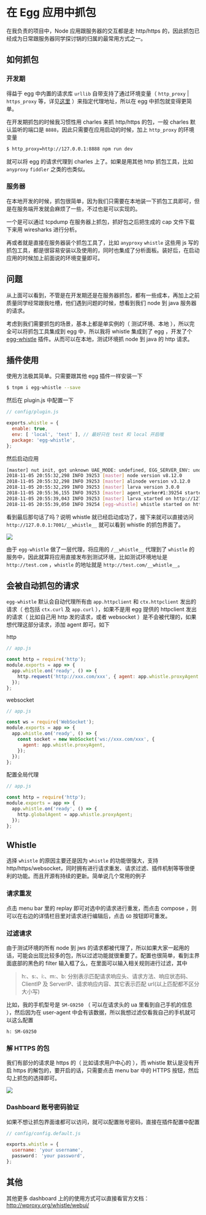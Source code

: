 # 在 Egg 应用中抓包

在我负责的项目中，Node 应用跟服务器的交互都是走 http/https 的，因此抓包已经成为日常跟服务器同学探讨锅的归属的最常用方式之一。

## 如何抓包

### 开发期

得益于 egg 中内置的请求库 `urllib` 自带支持了通过环境变量（ `http_proxy` | `https_proxy` 等，详见[这里](https://github.com/node-modules/urllib/blob/master/lib/detect_proxy_agent.js) ）来指定代理地址，所以在 egg 中抓包就变得更简单。

在开发期抓包的时候我习惯性用 charles 来抓 http/https 的包，一般 charles 默认监听的端口是 `8888`，因此只需要在应用启动的时候，加上 `http_proxy` 的环境变量

```bash
$ http_proxy=http://127.0.0.1:8888 npm run dev
```

就可以将 egg 的请求代理到 charles 上了。如果是用其他 http 抓包工具，比如 `anyproxy` `fiddler` 之类的也类似。

### 服务器

在本地开发的时候，抓包很简单，因为我们只需要在本地装一下抓包工具即可，但是在服务端开发就会麻烦了一些，不过也是可以实现的。

一个是可以通过 tcpdump 在服务器上抓包，抓好包之后把生成的 cap 文件下载下来用 wiresharks 进行分析。

再或者就是直接在服务器装个抓包工具了，比如 `anyproxy` `whistle` 这些用 js 写的抓包工具，都是很容易安装以及使用的，同时也集成了分析面板。装好后，在启动应用的时候加上前面说的环境变量即可。

## 问题

从上面可以看到，不管是在开发期还是在服务器抓包，都有一些成本，再加上之前质量同学经常跟我吐槽，他们遇到问题的时候，想看到我们 node 到 java 服务器的请求。

考虑到我们需要抓包的场景，基本上都是单实例的（ 测试环境、本地 ），所以完全可以将抓包工具集成到 egg 中，所以我将 whistle 集成到了 egg ，开发了个 [egg-whistle](https://github.com/whxaxes/egg-whistle) 插件。从而可以在本地，测试环境抓 node 到 java 的 http 请求。

## 插件使用

使用方法极其简单。只需要跟其他 egg 插件一样安装一下

```bash
$ tnpm i egg-whistle --save
```

然后在 plugin.js 中配置一下

```js
// config/plugin.js

exports.whistle = {
  enable: true,
  env: [ 'local', 'test' ], // 最好只在 test 和 local 开启哦
  package: 'egg-whistle',
};
```

然后启动应用

```bash
[master] nut init, got unknown UAE_MODE: undefined, EGG_SERVER_ENV: undefined, NODE_ENV: development
2018-11-05 20:55:32,298 INFO 39253 [master] node version v8.12.0
2018-11-05 20:55:32,298 INFO 39253 [master] alinode version v3.12.0
2018-11-05 20:55:32,299 INFO 39253 [master] larva version 3.0.0
2018-11-05 20:55:36,155 INFO 39253 [master] agent_worker#1:39254 started (3852ms)
2018-11-05 20:55:39,043 INFO 39253 [master] larva started on http://127.0.0.1:7001 (6744ms)
2018-11-05 20:55:39,050 INFO 39254 [egg-whistle] whistle started on http://127.0.0.1:7001/__whistle__
```

看到最后那句话了吗？说明 whistle 就已经启动成功了，接下来就可以直接访问 `http://127.0.0.1:7001/__whistle__` 就可以看到 whistle 的抓包界面了。

![](https://cdn.nlark.com/lark/0/2018/png/8714/1541507863946-e47c46b4-062c-4d3b-8d00-4eb4cddad279.png)

由于 `egg-whistle` 做了一层代理，将应用的 `/__whistle__` 代理到了 `whistle` 的服务中，因此就算将应用直接发布到测试环境，比如测试环境地址是 `http://test.com` ，`whistle` 的地址就是 `http://test.com/__whistle__`。

## 会被自动抓包的请求

`egg-whistle` 默认会自动代理所有由 `app.httpclient` 和 `ctx.httpclient` 发出的请求（ 也包括 `ctx.curl` 及 `app.curl`  ），如果不是用 egg 提供的 httpclient 发出的请求（ 比如自己用 http 发的请求，或者 websocket ）是不会被代理的，如果想代理这部分请求，添加 agent 即可。如下

http

```js
// app.js

const http = require('http');
module.exports = app => {
  app.whistle.on('ready', () => {
    http.request('http://xxx.com/xxx', { agent: app.whistle.proxyAgent });
  });
};
```

websocket

```js
// app.js

const ws = require('WebSocket');
module.exports = app => {
  app.whistle.on('ready', () => {
    const socket = new WebSocket('ws://xxx.com/xxx', {
      agent: app.whistle.proxyAgent,
    });
  });
};
```

配置全局代理

```js
// app.js

const http = require('http');
module.exports = app => {
  app.whistle.on('ready', () => {
    http.globalAgent = app.whistle.proxyAgent;
  });
};
```

## Whistle

选择 `whistle` 的原因主要还是因为 `whistle` 的功能很强大，支持 http/https/websocket，同时拥有进行请求重发、请求过滤、插件机制等等很便利的功能。而且开源有持续的更新。简单说几个常用的例子

### 请求重发

点击 menu bar 里的 replay 即可对选中的请求进行重发，而点击 compose ，则可以在右边的详情栏目里对请求进行编辑后，点击 `GO` 按钮即可重发。

### 过滤请求

由于测试环境的所有 node 到 jws 的请求都被代理了，所以如果大家一起用的话，可能会出现比较多的包，所以过滤功能就很重要了。配置也很简单，看到主界面底部的黑色的 filter 输入框了么，在里面可以输入相关规则进行过滤，其中

> h:、s:、i:、m:、b: 分别表示匹配请求响应头、请求方法、响应状态码、ClientIP 及 ServerIP、请求响应内容、其它表示匹配 url(以上匹配都不区分大小写)

比如，我的手机型号是 `SM-G9250` （ 可以在请求头的 ua 里看到自己手机的信息 ），然后因为在 user-agent 中会有该数据，所以我想过滤仅看我自己的手机就可以这么配置

```
h: SM-G9250
```

### 解 HTTPS 的包

我们有部分的请求是 https 的（ 比如请求用户中心的 ），而 whistle 默认是没有开启 https 的解包的，要开启的话，只需要点击 menu bar 中的 HTTPS 按钮，然后勾上抓包的选择即可。

![](https://cdn.nlark.com/lark/0/2018/png/8714/1541427026895-2e94dc32-e39c-4218-a10b-59927629d65f.png)

### Dashboard 账号密码验证

如果不想让抓包界面谁都可以访问，就可以配置账号密码，直接在插件配置中配置

```js
// config/config.default.js

exports.whistle = {
  username: 'your username',
  password： 'your password',
};
```

## 其他

其他更多 dashboard 上的的使用方式可以直接看官方文档：http://wproxy.org/whistle/webui/ 
